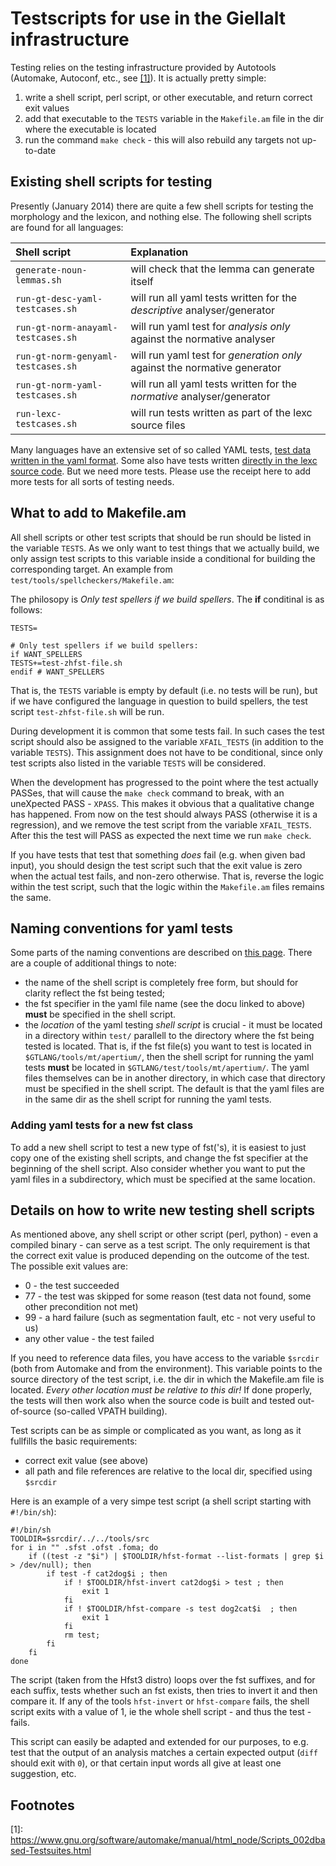 # Testscripts for use in the Giellalt infrastructure

Testing relies on the testing infrastructure provided by
Autotools (Automake, Autoconf, etc., see [[1]](#myfootnote1)). It is actually pretty simple:

1. write a shell script, perl script, or other executable, and return correct exit values
1. add that executable to the `TESTS` variable in the `Makefile.am` file in the dir where the executable is located
1. run the command `make check` - this will also rebuild any targets not up-to-date

## Existing shell scripts for testing

Presently (January 2014) there are quite a few shell scripts for testing the
morphology and the lexicon, and nothing else. The following shell scripts are
found for all languages:

|  Shell script                      | Explanation
|:---------------------------------- |:---
| `generate-noun-lemmas.sh`          | will check that the lemma can generate itself
| `run-gt-desc-yaml-testcases.sh`    | will run all yaml tests written for the *descriptive* analyser/generator
| `run-gt-norm-anayaml-testcases.sh` | will run yaml test for *analysis only* against the normative analyser
| `run-gt-norm-genyaml-testcases.sh` | will run yaml test for *generation only* against the normative generator
| `run-gt-norm-yaml-testcases.sh`    | will run all yaml tests written for the *normative* analyser/generator
| `run-lexc-testcases.sh`            | will run tests written as part of the lexc source files

Many languages have an extensive set of so called YAML tests,
[test data written in the yaml format](AddingMorphologicalTestData.html#yaml-tests).
Some also have tests written
[directly in the lexc source code](AddingMorphologicalTestData.html#lexc-tests).
But we need more tests. Please use the receipt here to add more tests for
all sorts of testing needs.

## What to add to Makefile.am

All shell scripts or other test scripts that should be run should be listed in
the variable `TESTS`. As we only want to test things that we actually build,
we only assign test scripts to this variable inside a conditional for building
the corresponding target. An example from
`test/tools/spellcheckers/Makefile.am`:

The philosopy is *Only test spellers if we build spellers*. The **if** conditinal is as follows: 

```make
TESTS=

# Only test spellers if we build spellers:
if WANT_SPELLERS
TESTS+=test-zhfst-file.sh
endif # WANT_SPELLERS
```

That is, the `TESTS` variable is empty by default (i.e. no tests will be run),
but if we have configured the language in question to build spellers, the test
script `test-zhfst-file.sh` will be run.

During development it is common that some tests fail. In such cases the
test script should also be assigned to the variable `XFAIL_TESTS` (in addition
to the variable `TESTS`). This assignment does not have to be conditional,
since only test scripts also listed in the variable `TESTS` will be
considered.

When the development has progressed to the point where the test actually PASSes,
that will cause the `make check` command to break, with an uneXpected PASS -
`XPASS`. This makes it obvious that a qualitative change has happened.
From now on the test should always PASS (otherwise it is a regression), and we
remove the test script from the variable `XFAIL_TESTS`. After this the test
will PASS as expected the next time we run `make check`.

If you have tests that test that something *does* fail (e.g. when given bad
input), you should design the test script such that the exit value is zero when
the actual test fails, and non-zero otherwise. That is, reverse the logic within
the test script, such that the logic within the `Makefile.am` files remains
the same.

## Naming conventions for yaml tests

Some parts of the naming conventions are described on
[this page](AddingMorphologicalTestData.html#filenames-for-yaml-tests). There are
a couple of additional things to note:

* the name of the shell script is completely free form, but should for clarity
  reflect the fst being tested;
* the fst specifier in the yaml file name (see the docu linked to above)
  **must** be specified in the shell script.
* the *location* of the yaml testing *shell script* is crucial - it must be
  located in a directory within `test/` parallell to the directory where the
  fst being tested is located. That is, if the fst file(s) you want to test is
  located in `$GTLANG/tools/mt/apertium/`, then the shell script for running
  the yaml tests **must** be located in `$GTLANG/test/tools/mt/apertium/`. The
  yaml files themselves can be in another directory, in which case that
  directory must be specified in the shell script. The default is that the yaml
  files are in the same dir as the shell script for running the yaml tests.

### Adding yaml tests for a new fst class

To add a new shell script to test a new type of fst('s), it is easiest to just
copy one of the existing shell scripts, and change the fst specifier at the
beginning of the shell script. Also consider whether you want to put the yaml
files in a subdirectory, which must be specified at the same location.

## Details on how to write new testing shell scripts

As mentioned above, any shell script or other script (perl, python) - even a
compiled binary - can serve as a test script. The only requirement is that the
correct exit value is produced depending on the outcome of the test.
The possible exit values are:

*  0 - the test succeeded
* 77 - the test was skipped for some reason (test data not found, some other
       precondition not met)
* 99 - a hard failure (such as segmentation fault, etc - not very useful to us)
* any other value - the test failed

If you need to reference data files, you have access to the variable `$srcdir`
(both from Automake and from the environment). This variable points to the
source directory of the test script, i.e. the dir in which the Makefile.am file
is located. *Every other location must be relative to this dir!* If done
properly, the tests will then work also when the source code is built and tested
out-of-source (so-called VPATH building).

Test scripts can be as simple or complicated as you want, as long as it
fullfills the basic requirements:

* correct exit value (see above)
* all path and file references are relative to the local dir, specified using
  `$srcdir`

Here is an example of a very simpe test script (a shell script starting with `#!/bin/sh`):

```
#!/bin/sh
TOOLDIR=$srcdir/../../tools/src
for i in "" .sfst .ofst .foma; do
    if ((test -z "$i") | $TOOLDIR/hfst-format --list-formats | grep $i > /dev/null); then
        if test -f cat2dog$i ; then
            if ! $TOOLDIR/hfst-invert cat2dog$i > test ; then
                exit 1
            fi
            if ! $TOOLDIR/hfst-compare -s test dog2cat$i  ; then
                exit 1
            fi
            rm test;
        fi
    fi
done
```

The script (taken from the Hfst3 distro) loops over the fst suffixes, and for
each suffix, tests whether such an fst exists, then tries to invert it and then
compare it. If any of the tools `hfst-invert` or `hfst-compare` fails, the
shell script exits with a value of 1, ie the whole shell script - and thus the
test - fails.

This script can easily be adapted and extended for our purposes, to e.g. test
that the output of an analysis matches a certain expected output (`diff`
should exit with `0`), or that certain input words all give at least one
suggestion, etc.

## Footnotes

<a name="myfootnote1">[1]</a>: <https://www.gnu.org/software/automake/manual/html_node/Scripts_002dbased-Testsuites.html>
